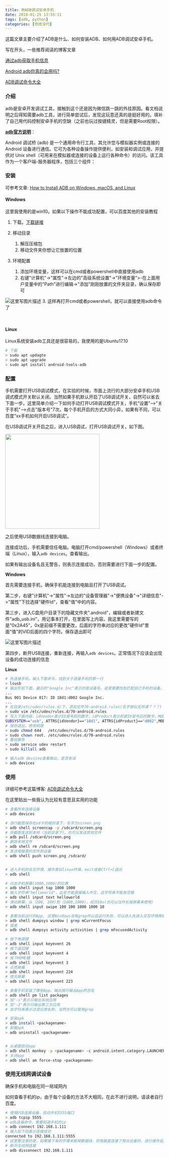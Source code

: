 ```yaml
---
title: 用ADB调试安卓手机
date: 2018-01-25 13:55:11
tags: [adb, python]
categories: [奇技淫巧]
---
```


这篇文章主要介绍了ADB是什么、如何安装ADB、如何用ADB调试安卓手机。

<!-- more -->

写在开头，一些推荐阅读的博客文章

[通过adb获取手机信息](http://blog.csdn.net/fasfaf454/article/details/51438743?locationNum=14)

[Android adb你真的会用吗?](https://www.jianshu.com/p/5980c8c282ef)

[ADB调试命令大全](http://blog.csdn.net/qq_15364915/article/details/52369266)

### 介绍

adb是安卓开发调试工具，接触到这个还是因为微信跳一跳的外挂原因。看文档说明之后得知需要adb工具，进行简单尝试后，发现这玩意还真的是挺好用的。填补了自己用代码控制安卓手机的空缺（之前也玩过按键精灵，但是需要Root权限）。

[**adb官方说明**](https://developer.android.com/studio/command-line/adb.html?hl=zh-cn)：

Android 调试桥 (adb) 是一个通用命令行工具，其允许您与模拟器实例或连接的 Android 设备进行通信。它可为各种设备操作提供便利，如安装和调试应用，并提供对 Unix shell（可用来在模拟器或连接的设备上运行各种命令）的访问。该工具作为一个客户端-服务器程序，包括三个组件：

### 安装

可参考文章:  [How to Install ADB on Windows, macOS, and Linux](https://www.xda-developers.com/install-adb-windows-macos-linux/)

#### Windows

这里我使用的是win10。如果以下操作不能成功配置，可以百度其他的安装教程

1. 下载。[下载链接](https://dl.google.com/android/repository/platform-tools-latest-windows.zip)

2. 移动目录
   1. 解压压缩包
   2. 移动文件夹你想让它放置的位置

3. 环境配置
   1. 添加环境变量，这样可以在cmd或者powershell中直接使用adb
   2. 右键"计算机"->"属性"->左边的"高级系统设置"->"环境变量">-在上面用户变量中的"Path"进行编辑->"添加"刚刚放置的文件夹目录，确认保存即可


![这里写图片描述](http://img.blog.csdn.net/20180125135305187?watermark/2/text/aHR0cDovL2Jsb2cuY3Nkbi5uZXQvd25tYTNteg==/font/5a6L5L2T/fontsize/400/fill/I0JBQkFCMA==/dissolve/70/gravity/SouthEast)
      3. 这样再打开cmd或者powershell，就可以直接使用adb命令了

   ​

#### Linux

Linux系统安装adb工具还是很容易的，我使用的是Ubuntu17.10

```bash
# 下载
> sudo apt updagte
> sudo apt upgrade
> sudo apt install android-tools-adb
```

### 配置

手机需要打开USB调试模式，在实验的时候，市面上流行的大部分安卓手机USB调式模式开关默认关闭。当然如果手机默认开启了USB调试开关，自然可以省去下面一步。这里简单介绍一下如何手动打开USB调试模式开关，手机“设置”—>"关于手机"—>点击"版本号"7次。每个手机开启的方式大同小异，如果有不同，可以百度“xx手机如何开启USB调试”。

在USB调试开关开启之后，进入USB调试，打开USB调试开关，如下图。

<img src="http://img.blog.csdn.net/20180125135319543?watermark/2/text/aHR0cDovL2Jsb2cuY3Nkbi5uZXQvd25tYTNteg==/font/5a6L5L2T/fontsize/400/fill/I0JBQkFCMA==/dissolve/70/gravity/SouthEast" width="300px" />

之后使用USB数据线连接到电脑。

连接成功后，手机需要信任电脑。电脑打开cmd/powershell（Windows）或者终端（Linux），输入`adb devices`。查看输出。

如果有输出设备名且无警告，则表示连接成功，否则需要进行下面一步的配置。

**Windows**

首先需要连接手机，确保手机能连接到电脑且打开了USB调试。

第二步，右键"计算机"->"属性"->左边的"设备管理器"->"便携设备"->"详细信息"->"属性"下拉选择"硬件Id"，查看"值"中的内容。

第三步，进入C盘用户目录下的隐藏文件夹".android"，编辑或者新建文件"adb_usb.ini"，用记事本打开，在里面写上内容。我这里需要写的是"0x2A45"，0x是前缀不需要更改，后面的字符串对应的更改"硬件Id"里面"值"的VID后面的四个字符。保存退出即可


![这里写图片描述](http://img.blog.csdn.net/20180125135348748?watermark/2/text/aHR0cDovL2Jsb2cuY3Nkbi5uZXQvd25tYTNteg==/font/5a6L5L2T/fontsize/400/fill/I0JBQkFCMA==/dissolve/70/gravity/SouthEast)

第四步，断开USB连接，重新连接，再输入`adb devices`。正常情况下应该会出现设备的成功连接的信息

**Linux**

```bash
# 先连接手机，输入下面命令，找到关于连接手机的那一行
> lsusb
# 输出形如下面，最后的"Google Inc"表示的是设备名，这里需要找到匹配自己手机的设备，并记录好ID
...
Bus 001 Device 017: ID 18d1:d002 Google Inc.
...
# 在目录/etc/udev/rules.d/下，添加文件70-android.rules(名字貌似无所谓？？？)
> sudo vim /etc/udev/rules.d/70-android.rules
# 写入下面内容，idVendor表示ID冒号前的数字，idProduct表示的是ID冒号后的数字，MODE固定为"0666"，其他不变
SUBSYSTEM=="usb", ATTRS{idVendor}=="18d1", ATTRS{idProduct}=="d002",MODE="0666"
# 保存退出，修改权限
> sudo chmod 644   /etc/udev/rules.d/70-android.rules
> sudo chown root. /etc/udev/rules.d/70-android.rules
# 重启服务
> sudo service udev restart
> sudo killall adb

# 输入adb devices查看输出，是否有误
> adb devices

```



### 使用

详细可参考这篇博客: [ADB调试命令大全](http://blog.csdn.net/qq_15364915/article/details/52369266)

在这里贴出一些我认为比较有意思且实用的功能

```bash
# 查看所有连接设备
> adb devices

# 进行截图保存在sd卡的根目录下，名字为screen.png
> adb shell screencap -p /sdcard/screen.png
# 将截图发送到本地（当前目录下），也可以发送其他文件
> adb pull /sdcard/screen.png
# 删除本地文件
> adb shell rm /sdcard/screen.png
# 发送电脑里的文件到设备
> adb shell push screen.png /sdcard/


# 进入手机的交互环境，操作类似linux终端，exit或者Ctrl+C退出
> adb shell

# 点击手机屏幕(1000,1000)的位置
> adb shell input tap 1000 1000
# 输入字符串"helloworld"，此处不能直接输入中文，且字符串不能有空格
> adb shell input text helloworld
# 滑动屏幕，从（100, 100)到（1000,1000)，经历10s(也可以当作长按屏幕来使用)
> adb shell input swipe 100 100 1000 1000 10

# 查看当前运行的App, 这里Windows没有grep所以会运行失败，可以进入先进入交互环境再输入下面去掉"adb shell"命令
> adb shell dumpsys window | grep mCurrentFocus
# 或者
> adb shell dumpsys activity activities | grep mFocusedActivity

# 按下电源键
> adb shell input keyevent 26
# 按下返回键
> adb shell input keyevent 4
# 按下HOME健
> adb shell input keyevent 3
# 点亮屏幕
> adb shell input keyevent 224
# 熄灭屏幕
> adb shell input keyevent 223

# 查看手机安装了哪些App，输出按行输出App的包名
> adb shell pm list packages
# 加"-s"表示只输出系统应用
# 加"-3"表示只输出第三方应用
# 加字符串表示过滤应用名称，当然也可以使用grep

# 安装apk
> adb install <packagename>
# 卸载apk
> adb uninstall <packagename>


# 从桌面启动app
> adb shell monkey -p <packagename> -c android.intent.category.LAUNCHER 1
# 关闭app
> adb shell am force-stop <packagename>
```





### 使用无线网调试设备

确保手机和电脑在同一局域网内

如何查看手机的ip，由于每个设备的方法不大相同，在此不进行说明，请读者自行百度。

```bash
# 使用USB连接设备，启动手机5555端口
> adb tcpip 5555
# adb连接命令，需要知道手机的ip
> adb connect 192.168.1.111
# 输入如下则表示连接成功
connected to 192.168.1.111:5555
# 这里要注意的是，如果接下来的步骤未断掉数据线，则电脑是连接了两台设备的，进行操作会产生错误，所以可以拔掉数据线或者断开网络或者指定设备运行
# 断开无线网连接
> adb disconnect 192.168.1.111
```




